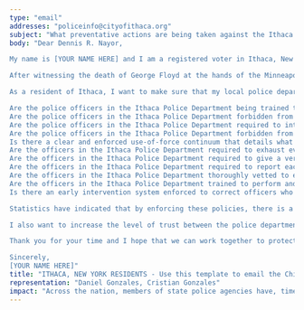 ```yaml
---
type: "email"
addresses: "policeinfo@cityofithaca.org"
subject: "What preventative actions are being taken against the Ithaca Police Department?"
body: "Dear Dennis R. Nayor,

My name is [YOUR NAME HERE] and I am a registered voter in Ithaca, New York. I am writing to you today to ask what you are doing, as the Chief of Police of Ithaca, to ensure that your officers are not abusing their power and are held accountable for their actions.

After witnessing the death of George Floyd at the hands of the Minneapolis Police Department, I am left feeling outraged, frustrated, and hurt. The system has failed yet another black man and we are anxiously waiting to see if the officers responsible for his death will face consequences.

As a resident of Ithaca, I want to make sure that my local police department is taking the necessary preventative measures to ensure that incidents like this will not occur in the future. So I ask:

Are the police officers in the Ithaca Police Department being trained to de-escalate altercations by using peaceful conflict resolution strategies?
Are the police officers in the Ithaca Police Department forbidden from using carotid restraints (chokeholds, strangleholds, etc.) and hog-tying methods? Furthermore, are they forbidden from transporting civilians in uncomfortable positions, such as face down in a vehicle?
Are the police officers in the Ithaca Police Department required to intervene if they witness another officer using excessive force? Will officers be reprimanded if they fail to intervene?
Are the police officers in the Ithaca Police Department forbidden from shooting at moving vehicles?
Is there a clear and enforced use-of-force continuum that details what weapons and force are acceptable in a wide variety of civilian-police interactions?
Are the officers in the Ithaca Police Department required to exhaust every other possible option before using excessive force?
Are the officers in the Ithaca Police Department required to give a verbal warning to civilians before drawing their weapon or using excessive force?
Are the officers in the Ithaca Police Department required to report each time they threaten to or use force on civilians?
Are the officers in the Ithaca Police Department thoroughly vetted to ensure that they do not have a history with abuse, racism, xenophobia, homophobia / transphobia, or discrimination?
Are the officers in the Ithaca Police Department trained to perform and seek necessary medical action after using excessive force?
Is there an early intervention system enforced to correct officers who use excessive force? Additionally, how many complaints does an officer have to receive before they are reprimanded? Before they are terminated? More than three complaints are unacceptable.

Statistics have indicated that by enforcing these policies, there is a significant decrease in civilian complaints and injury due to excessive force. If any of the policies are not currently in place, then what is being done to ensure that they are going to be enforced in the near future? What can I do, as a concerned citizen, to set these policies in motion?

I also want to increase the level of trust between the police department and the community. To establish trust, there has to be transparency. I would like to see the Ithaca Police Department collect and report data on civilian deaths that occurred in custody and as a result of an officer’s use of excessive force. The data should be broken down by demographics and should showcase the race, gender, sexuality, and religion of the civilians. Allowing the public access to this information will show us where we, as a community, fall short.

Thank you for your time and I hope that we can work together to protect the Ithaca community. I refuse to let the next hashtag come from here.

Sincerely,
[YOUR NAME HERE]"
title: "ITHACA, NEW YORK RESIDENTS - Use this template to email the Chief of Police of Ithaca to quiz them on what preventive actions are being taken to protect against police brutality from the Ithaca Police Department."
representation: "Daniel Gonzales, Cristian Gonzales"
impact: "Across the nation, members of state police agencies have, time and time again, abused their power and have killed black Americans in a horrific manner, devoid of any lawfulness. Our nation has observed the cruel and evil killings of George Floyd, Breonna Taylor, Eric Garner, Ahmed Aubrey, and countless others of black Americans. Email the Chief of Police for the city of Ithaca and press the question--are you, Dennis R. Nayor, taking any preventative actions to ensure that such acts of cruelty against African Americans don't happen as a consequence of policing with racist motives?"
---
```


